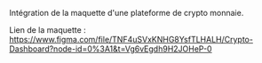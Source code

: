 Intégration de la maquette d'une plateforme de crypto monnaie.

Lien de la maquette : https://www.figma.com/file/TNF4uSVxKNHG8YsfTLHALH/Crypto-Dashboard?node-id=0%3A1&t=Vg6vEgdh9H2JOHeP-0
